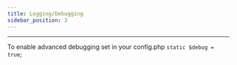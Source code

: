 ```yaml
---
title: Logging/Debugging
sidebar_position: 3
---
```


---

To enable advanced debugging set in your config.php `static $debug = true`;
